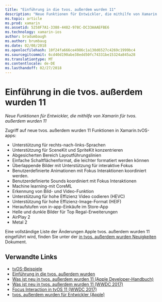 ```yaml
---
title: "Einführung in die tvos. außerdem wurden 11"
description: "Neue Funktionen für Entwickler, die mithilfe von Xamarin für tvos. außerdem wurden 11"
ms.topic: article
ms.prod: xamarin
ms.assetid: 5258F7A1-3388-4482-978C-DC33AAAEFBE6
ms.technology: xamarin-ios
author: bradumbaugh
ms.author: brumbaug
ms.date: 02/08/2018
ms.openlocfilehash: 10f24fa666ce4986c1a130d6527c4269c1999bc4
ms.sourcegitcommit: 6cd40d190abe38edd50fc74331be15324a845a28
ms.translationtype: MT
ms.contentlocale: de-DE
ms.lasthandoff: 02/27/2018
---
```

# <a name="introduction-to-tvos-11"></a>Einführung in die tvos. außerdem wurden 11

_Neue Funktionen für Entwickler, die mithilfe von Xamarin für tvos. außerdem wurden 11_

Zugriff auf neue tvos. außerdem wurden 11 Funktionen in Xamarin.tvOS-apps:

- Unterstützung für rechts-nach-links-Sprachen 
- Unterstützung für SceneKit und SpriteKit konzentrieren
- Abgesicherten Bereich Layoutführungslinien 
- Einfache Schaltflächenformat, die leichter formatiert werden können
- Überlappende Bilder mit Unterstützung für interaktive Fokus
- Benutzerdefinierte Animationen mit Fokus Interaktionen koordiniert werden.
- Benutzerdefinierte Sounds koordiniert mit Fokus Interaktionen
- Machine learning-mit CoreML
- Erkennung von Bild- und Video-Funktion
- Unterstützung für hohe Effizienz Video codieren (HEVC)
- Unterstützung für hohe Effizienz-Image-Format (HEIF)
- Heraufstufen von in-app-Einkäufe im Store-App
- Helle und dunkle Bilder für Top Regal-Erweiterungen
- AirPlay 2
- Metal 2

Eine vollständige Liste der Änderungen Apple tvos. außerdem wurden 11 eingeführt wird, finden Sie unter der [in tvos. außerdem wurden Neuigkeiten](https://developer.apple.com/library/content/releasenotes/General/WhatsNewinTVOS/Articles/tvOS_11_0.html) Dokument.



## <a name="related-links"></a>Verwandte Links

- [tvOS-Beispiele](https://developer.xamarin.com/samples/tvos/all/)
- [Einführung in die tvos. außerdem wurden](~/ios/tvos/index.md)
- [Was ist neu in tvos. außerdem wurden 11 (Apple Developer-Handbuch)](https://developer.apple.com/library/content/releasenotes/General/WhatsNewinTVOS/Articles/tvOS_11_0.html)
- [Was ist neu in tvos. außerdem wurden 11 (WWDC 2017)](https://developer.apple.com/videos/play/wwdc2017/209/)
- [Focus Interaction in tvOS 11 (WWDC 2017)](https://developer.apple.com/videos/play/wwdc2017/224/)
- [tvos. außerdem wurden für Entwickler (Apple)](https://developer.apple.com/tvos/)
